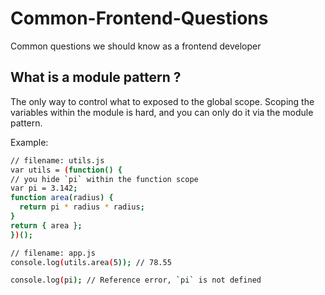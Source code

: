 # Common-Frontend-Questions
Common questions we should know as a frontend developer

## What is a module pattern ?
  The only way to control what to exposed to the global scope. Scoping the variables within the module is hard, and you can only do it via the module pattern.
  
  Example: 
  
  ```sh
  // filename: utils.js
  var utils = (function() {
  // you hide `pi` within the function scope
  var pi = 3.142;
  function area(radius) {
    return pi * radius * radius;
  }
  return { area };
  })();
   ```
  
  ```sh
  // filename: app.js
  console.log(utils.area(5)); // 78.55

  console.log(pi); // Reference error, `pi` is not defined
  ```
